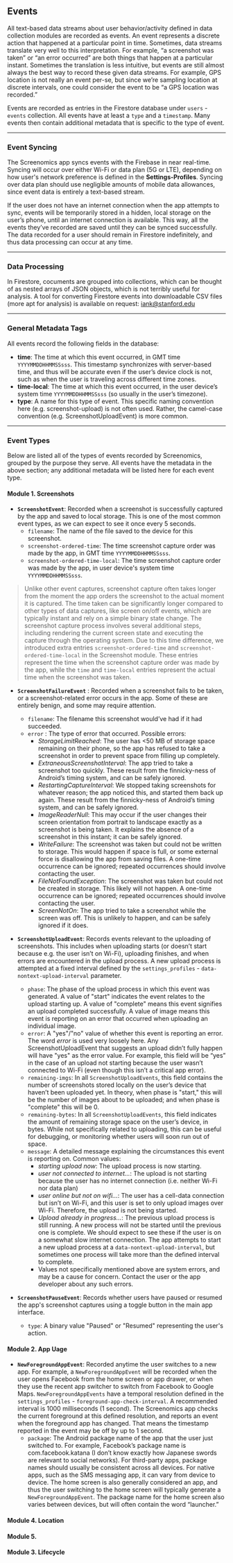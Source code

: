 ## Events

All text-based data streams about user behavior/activity defined in data collection modules are recorded as events. An event represents a discrete action that happened at a particular point in time. Sometimes, data streams translate very well to this interpretation. For example, “a screenshot was taken” or “an error
occurred” are both things that happen at a particular instant. Sometimes the translation is less
intuitive, but events are still almost always the best way to record these given data streams. For
example, GPS location is not really an event per-se, but since we’re sampling location at discrete
intervals, one could consider the event to be “a GPS location was recorded.”

Events are recorded as entries in the Firestore database under `users` - `events` collection. All events have at least a `type` and a `timestamp`. Many events then contain additional metadata that is specific to the type of event. 

---

### Event Syncing

The Screenomics app syncs events with the Firebase in near real-time. Syncing will occur over
either Wi-Fi or data plan (5G or LTE), depending on how user's network preference is defined in the **Settings-Profiles**. Syncing over data plan should use negligible amounts of mobile data allowances, since event data is entirely a text-based stream. 

If the user does not have an internet connection when the app attempts to sync, events will be temporarily stored in a hidden, local storage on the user’s phone, until an internet connection is available. This way, all the events they’ve recorded are saved until they can be synced successfully. The data recorded for a user should remain in Firestore indefinitely, and thus data processing can occur at any time.

---

### Data Processing

In Firestore, cocuments are grouped into collections, which can be thought of as nested arrays of JSON objects, which is not terribly useful for analysis. A tool for converting Firestore events into downloadable CSV files (more apt for analysis) is available on request: iank@stanford.edu 

---

### General Metadata Tags

All events record the following fields in the database:
* **time**: The time at which this event occurred, in GMT time `YYYYMMDDHHMMSSsss`. This timestamp synchronizes with server-based time, and thus will be accurate even if the user’s device clock is not, such as when the user is traveling across different time zones.
* **time-local**: The time at which this event occurred, in the user device’s system time `YYYYMMDDHHMMSSsss` (so usually in the user’s timezone).
* **type**: A name for this type of event. This specific naming convention here (e.g. screenshot-upload) is not often used. Rather, the camel-case convention (e.g. ScreenshotUploadEvent) is more common.

---

### Event Types

Below are listed all of the types of events recorded by Screenomics, grouped by the purpose they serve. All events have the metadata in the above section; any additional metadata will be listed here for each event type. 

#### Module 1. Screenshots

* **`ScreenshotEvent`**: Recorded when a screenshot is successfully captured by the app and
saved to local storage. This is one of the most common event types, as we can expect to
see it once every 5 seconds.
  * `filename`: The name of the file saved to the device for this screenshot.
  * `screenshot-ordered-time`: The time screenshot capture order was made by the app, in GMT time `YYYYMMDDHHMMSSsss`.
  * `screenshot-ordered-time-local`: The time screenshot capture order was made by the app, in user device's system time `YYYYMMDDHHMMSSsss`.

> Unlike other event captures, screenshot capture often takes longer from the moment the app orders the screenshot to the actual moment it is captured. The time taken can be significantly longer compared to other types of data captures, like screen on/off events, which are typically instant and rely on a simple binary state change. The screenshot capture process involves several additional steps, including rendering the current screen state and executing the capture through the operating system. Due to this time difference, we introduced extra entries `screenshot-ordered-time` and `screenshot-ordered-time-local` in the Screenshot module. These entries represent the time when the screenshot capture order was made by the app, while the `time` and `time-local` entries represent the actual time when the screenshot was taken. 

* **`ScreenshotFailureEvent`** : Recorded when a screenshot fails to be taken, or a screenshot-related error occurs in the app. Some of these are entirely benign, and some may require attention.
  * `filename`: The filename this screenshot would’ve had if it had succeeded.
  * `error` : The type of error that occurred. Possible errors:
    * _StorageLimitReached_: The user has <50 MB of storage space remaining on their phone, so the app has refused to take a screenshot in order to prevent space from filling up completely.
    * _ExtraneousScreenshotInterval_: The app tried to take a screenshot too quickly. These result from the finnicky-ness of Android’s timing system, and can be safely ignored.
    * _RestartingCaptureInterval_: We stopped taking screenshots for whatever reason; the app noticed this, and started them back up again. These result from the finnicky-ness of Android’s timing system, and can be safely ignored.
    * _ImageReaderNull_: This may occur if the user changes their screen orientation from portrait to landscape exactly as a screenshot is being taken. It explains the absence of a screenshot in this instant; it can be safely ignored.
    * _WriteFailure_: The screenshot was taken but could not be written to storage. This would happen if space is full, or some external force is disallowing the app from saving files. A one-time occurrence can be
ignored; repeated occurrences should involve contacting the user.
    * _FileNotFoundException_: The screenshot was taken but could not be created in storage. This likely will not happen. A one-time occurrence can be ignored; repeated occurrences should involve contacting the user.
    * _ScreenNotOn_: The app tried to take a screenshot while the screen was off. This is unlikely to happen, and can be safely ignored if it does.

* **`ScreenshotUploadEvent`**: Records events relevant to the uploading of screenshots. This includes when uploading starts (or doesn’t start because e.g. the user isn’t on Wi-Fi), uploading finishes, and when errors are encountered in the upload process. A new upload process is attempted at a fixed interval defined by the `settings_profiles` - `data-nontext-upload-interval` parameter.
  * `phase`: The phase of the upload process in which this event was generated. A value of "start" indicates the event relates to the upload starting up. A value of "complete" means this event signifies an upload completed successfully. A value of image means this event is reporting on an error that occurred when uploading
an individual image.
  * `error`: A "yes"/"no" value of whether this event is reporting an error. The word _error_ is used very loosely here. Any ScreenshotUploadEvent that suggests an upload didn’t fully happen will have "yes" as the error value. For example, this field will be “yes” in the case of an upload not starting because the user wasn’t connected to Wi-Fi (even though this isn’t a critical app error).
  * `remaining-imgs`: In all `ScreenshotUploadEvents`, this field contains the number of screenshots stored locally on the user’s device that haven’t been uploaded yet. In theory, when phase is "start," this will be the number of images about to be uploaded; and when phase is "complete" this will be 0.
  * `remaining-bytes`: In all `ScreenshotUploadEvents`, this field indicates the amount of remaining storage space on the user’s device, in bytes. While not specifically related to uploading, this can be useful for debugging, or monitoring whether users will soon run out of space.
  * `message`: A detailed message explaining the circumstances this event is reporting on. Common values:
    * _starting upload now_: The upload process is now starting.
    * _user not connected to internet..._: The upload is not starting because the user has no internet connection (i.e. neither Wi-Fi nor data plan)
    * _user online but not on wifi..._: The user has a cell-data connection but isn’t on Wi-Fi, and this user is set to only upload images over Wi-Fi. Therefore, the upload is not being started.
    * _Upload already in progress..._: The previous upload process is still running. A new process will not be started until the previous one is complete. We should expect to see these if the user is on a somewhat slow internet connection. The app attempts to start a new upload process at a `data-nontext-upload-interval`, but sometimes one process will take more than the defined interval to complete.
    * Values not specifically mentioned above are system errors, and may be a cause for concern. Contact the user or the app developer about any such errors.

* **`ScreenshotPauseEvent`**: Records whether users have paused or resumed the app's screenshot captures using a toggle button in the main app interface.
  * `type`: A binary value "Paused" or "Resumed" representing the user's action.

#### Module 2. App Uage 

* **`NewForegroundAppEvent`**: Recorded anytime the user switches to a new app. For example, a `NewForegroundAppEvent` will be recorded when the user opens Facebook from the home screen or app drawer, or when they use the recent app switcher to switch from Facebook to Google Maps. `NewForegroundAppEvents` have a temporal resolution defined in the `settings_profiles` - `foreground-app-check-interval`. A recommended interval is 1000 milliseconds (1 second). The Screenomics app checks the current foreground at this defined resolution, and reports an event when the foreground app has changed. That means the timestamp reported in the event may be off by up to 1 second.
  * `package`: The Android package name of the app that the user just switched to. For example, Facebook’s package name is com.facebook.katana (I don’t know exactly how Japanese swords are relevant to social networks). For third-party apps, package names should usually be consistent across all devices. For native apps, such as the SMS messaging app, it can vary from device to device. The home screen is also generally considered an app, and thus the user switching to the home screen will typically generate a `NewForegroundAppEvent`. The package
name for the home screen also varies between devices, but will often contain the word “launcher.”

#### Module 4. Location



#### Module 5. 



#### Module 3. Lifecycle




















